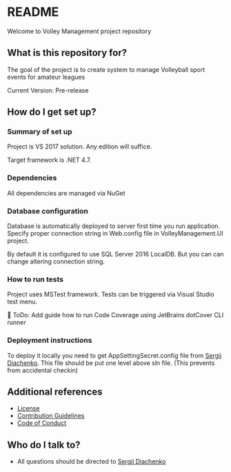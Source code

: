 # README #

Welcome to Volley Management project repository

## What is this repository for? ##

The goal of the project is to create system to manage Volleyball sport events for amateur leagues

Current Version: Pre-release

## How do I get set up? ##

### Summary of set up ###

Project is VS 2017 solution. Any edition will suffice.

Target framework is .NET 4.7.

### Dependencies ###

All dependencies are managed via NuGet

### Database configuration ###

Database is automatically deployed to server first time you run application. Specify proper connection string in Web.config file in VolleyManagement.UI project.

By default it is configured to use SQL Server 2016 LocalDB. But you can can change altering connection string.

### How to run tests ###

Project uses MSTest framework. Tests can be triggered via Visual Studio test menu.

🚧 ToDo: Add guide how to run Code Coverage using JetBrains dotCover CLI runner

### Deployment instructions ###

To deploy it locally you need to get AppSettingSecret.config file from [Sergii Diachenko](https://bitbucket.org/sdiachen/).
This file should be put one level above sln file. (This prevents from accidental checkin)

## Additional references ##

* [License](https://bitbucket.org/VolleyManagement/volleymanagement/src/54f6827b2786bee525681bd273d6190a4b235199/LICENSE.md?at=master)
* [Contribution Guidelines](https://bitbucket.org/VolleyManagement/volleymanagement/src/54f6827b2786bee525681bd273d6190a4b235199/CONTRIBUTING.md?at=master)
* [Code of Conduct](https://bitbucket.org/VolleyManagement/volleymanagement/src/54f6827b2786bee525681bd273d6190a4b235199/CODE_OF_CONDUCT.md?at=master)

## Who do I talk to? ##

* All questions should be directed to [Sergii Diachenko](https://bitbucket.org/sdiachen/)
